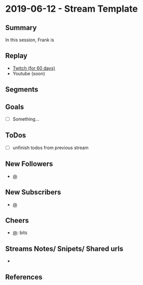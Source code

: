 
# 2019-06-12 - Stream Template

Summary
-------

In this session, Frank is 

Replay
------

- [Twitch (for 60 days)](https://www.twitch.tv/videos/)
- Youtube (soon)


Segments
--------


Goals
-----

- [ ] Something...



ToDos
-----
- [ ] unfinish todos from previous stream


New Followers
-------------

- [@](https://www.twitch.tv/)


New Subscribers
---------------

- [@](https://www.twitch.tv/)



Cheers
------

- [@](https://www.twitch.tv/):  bits



Streams Notes/ Snipets/ Shared urls
-----------------------------------

- 


References
----------

